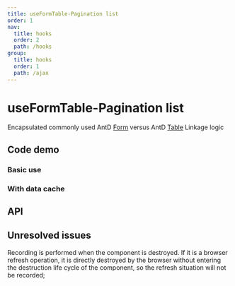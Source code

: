 ```yaml
---
title: useFormTable-Pagination list
order: 1
nav:
  title: hooks
  order: 2
  path: /hooks
group:
  title: hooks
  order: 1
  path: /ajax
---
```


# useFormTable-Pagination list

Encapsulated commonly used AntD [Form](https://ant.design/components/form-cn/) versus AntD [Table](https://ant.design/components/table-cn/) Linkage logic

## Code demo

### Basic use

### With data cache

## API

## Unresolved issues

Recording is performed when the component is destroyed. If it is a browser refresh operation, it is directly destroyed by the browser without entering the destruction life cycle of the component, so the refresh situation will not be recorded;
